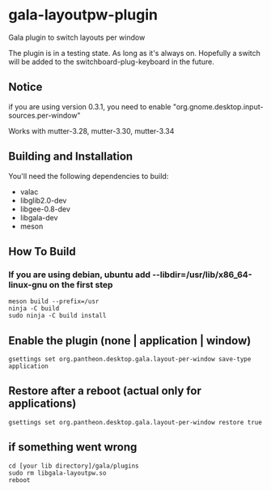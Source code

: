 # gala-layoutpw-plugin
Gala plugin to switch layouts per window

The plugin is in a testing state. As long as it's always on. Hopefully a switch will be added to the switchboard-plug-keyboard in the future.

## Notice
if you are using version 0.3.1, you need to enable "org.gnome.desktop.input-sources.per-window"

Works with mutter-3.28, mutter-3.30, mutter-3.34

## Building and Installation

You'll need the following dependencies to build:
* valac
* libglib2.0-dev
* libgee-0.8-dev
* libgala-dev
* meson

## How To Build
### If you are using debian, ubuntu add --libdir=/usr/lib/x86_64-linux-gnu on the first step
    meson build --prefix=/usr
    ninja -C build
    sudo ninja -C build install

## Enable the plugin (none | application | window)
    gsettings set org.pantheon.desktop.gala.layout-per-window save-type application
## Restore after a reboot (actual only for applications)
    gsettings set org.pantheon.desktop.gala.layout-per-window restore true

## if something went wrong

    cd [your lib directory]/gala/plugins
    sudo rm libgala-layoutpw.so
    reboot
